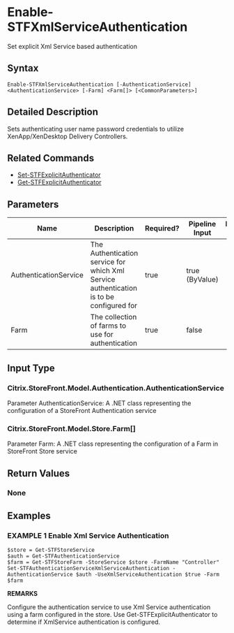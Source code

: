 ﻿# Enable-STFXmlServiceAuthentication

Set explicit Xml Service based authentication

## Syntax

```
Enable-STFXmlServiceAuthentication [-AuthenticationService] <AuthenticationService> [-Farm] <Farm[]> [<CommonParameters>]
```

## Detailed Description

Sets authenticating user name password credentials to utilize XenApp/XenDesktop Delivery Controllers.

## Related Commands

* [Set-STFExplicitAuthenticator](./Set-STFExplicitAuthenticator)
* [Get-STFExplicitAuthenticator](./Get-STFExplicitAuthenticator)

## Parameters

| Name   | Description | Required? | Pipeline Input | Default Value |
| --- | --- | --- | --- | --- |
|AuthenticationService|The Authentication service for which Xml Service authentication is to be configured for|true|true (ByValue)| |
|Farm|The collection of farms to use for authentication|true|false| |

## Input Type

### Citrix.StoreFront.Model.Authentication.AuthenticationService

Parameter AuthenticationService: A .NET class representing the configuration of a StoreFront Authentication service

### Citrix.StoreFront.Model.Store.Farm[]

Parameter Farm: A .NET class representing the configuration of a Farm in StoreFront Store service

## Return Values

### None

## Examples

### EXAMPLE 1 Enable Xml Service Authentication

```
$store = Get-STFStoreService
$auth = Get-STFAuthenticationService
$farm = Get-STFStoreFarm -StoreService $store -FarmName "Controller"
Set-STFAuthenticationServiceXmlServiceAuthentication -AuthenticationService $auth -UseXmlServiceAuthentication $true -Farm $farm
```

**REMARKS**

Configure the authentication service to use Xml Service authentication using a farm configured in the store. Use Get-STFExplicitAuthenticator to determine if XmlService authentication is configured.
